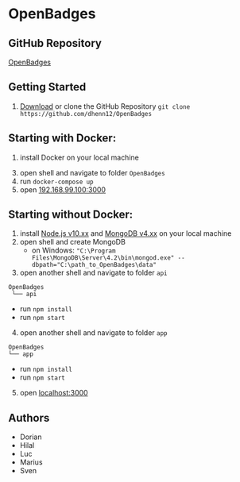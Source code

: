# OpenBadges


## GitHub Repository
[OpenBadges](https://github.com/dhenn12/OpenBadges)


## Getting Started

1. [Download](https://github.com/dhenn12/OpenBadges/archive/master.zip) or clone the GitHub Repository
``git clone https://github.com/dhenn12/OpenBadges``


## Starting with Docker:

1. install Docker on your local machine
<!-- 2. ensure that the data folder is shared -->
3. open shell and navigate to folder ``OpenBadges``
4. run ``docker-compose up``
5. open  [192.168.99.100:3000](http://192.168.99.100:3000/)


## Starting without Docker:
1. install [Node.js v10.xx](https://nodejs.org/en/) and [MongoDB v4.xx](https://www.mongodb.com/download-center/community?) on your local machine
2. open shell and create MongoDB
   * on Windows: ``"C:\Program Files\MongoDB\Server\4.2\bin\mongod.exe" --dbpath="C:\path_to_OpenBadges\data"``
3. open another shell and navigate to folder ``api``
```
OpenBadges
 └── api
```

 * run ``npm install``
 * run ``npm start``
4. open another shell and navigate to folder ``app``
```
OpenBadges
└── app
```

 * run ``npm install``
 * run ``npm start``
5. open  [localhost:3000](http://localhost:3000)


## Authors
* Dorian
* Hilal
* Luc
* Marius
* Sven
